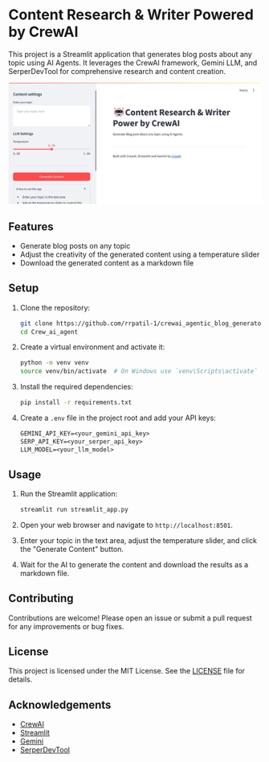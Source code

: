 # Content Research & Writer Powered by CrewAI

This project is a Streamlit application that generates blog posts about any topic using AI Agents. It leverages the CrewAI framework, Gemini LLM, and SerperDevTool for comprehensive research and content creation.

![web_ui](image.png)
## Features

- Generate blog posts on any topic
- Adjust the creativity of the generated content using a temperature slider
- Download the generated content as a markdown file

## Setup

1. Clone the repository:
    ```sh
    git clone https://github.com/rrpatil-1/crewai_agentic_blog_generator
    cd Crew_ai_agent
    ```

2. Create a virtual environment and activate it:
    ```sh
    python -m venv venv
    source venv/bin/activate  # On Windows use `venv\Scripts\activate`
    ```

3. Install the required dependencies:
    ```sh
    pip install -r requirements.txt
    ```

4. Create a `.env` file in the project root and add your API keys:
    ```env
    GEMINI_API_KEY=<your_gemini_api_key>
    SERP_API_KEY=<your_serper_api_key>
    LLM_MODEL=<your_llm_model>
    ```

## Usage

1. Run the Streamlit application:
    ```sh
    streamlit run streamlit_app.py
    ```

2. Open your web browser and navigate to `http://localhost:8501`.

3. Enter your topic in the text area, adjust the temperature slider, and click the "Generate Content" button.

4. Wait for the AI to generate the content and download the results as a markdown file.

## Contributing

Contributions are welcome! Please open an issue or submit a pull request for any improvements or bug fixes.

## License

This project is licensed under the MIT License. See the [LICENSE](LICENSE) file for details.

## Acknowledgements

- [CrewAI](https://crewai.com)
- [Streamlit](https://streamlit.io)
- [Gemini](https://gemini.com)
- [SerperDevTool](https://serper.dev)
